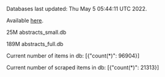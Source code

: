 Databases last updated: Thu May  5 05:44:11 UTC 2022. 

Available [here](https://github.com/cbeauhilton/ash-db/releases).


25M	abstracts_small.db

189M	abstracts_full.db

Current number of items in db:
[{"count(*)": 96904}]

Current number of scraped items in db:
[{"count(*)": 21313}]
